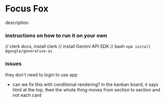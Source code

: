 # Focus Fox
description 

### instructions on how to run it on your own
// clerk docs, install clerk
// install Gemini API SDK
// bash
`npm install @google/generative-ai`

### issues
they don't need to login to use app
- can we fix this with conditional rendering?
in the kanban board, it says html at the top, then the whole thing moves from section to section and not each card 